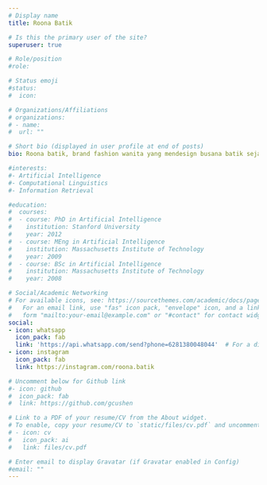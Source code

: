```yaml
---
# Display name
title: Roona Batik

# Is this the primary user of the site?
superuser: true

# Role/position
#role: 

# Status emoji
#status:
#  icon: 

# Organizations/Affiliations
# organizations:
# - name:  
#  url: ""

# Short bio (displayed in user profile at end of posts)
bio: Roona batik, brand fashion wanita yang mendesign busana batik sejak 2008. Koleksi Roona batik terbuat dari bahan dan teknik pembuatan berkualitas tinggi serta dirancang secara ekslusif. Tampil berkelas dalam setiap kesempatan dengan koleksi dari Roona Batik.

#interests:
#- Artificial Intelligence
#- Computational Linguistics
#- Information Retrieval

#education:
#  courses:
#  - course: PhD in Artificial Intelligence
#    institution: Stanford University
#    year: 2012
#  - course: MEng in Artificial Intelligence
#    institution: Massachusetts Institute of Technology
#    year: 2009
#  - course: BSc in Artificial Intelligence
#    institution: Massachusetts Institute of Technology
#    year: 2008

# Social/Academic Networking
# For available icons, see: https://sourcethemes.com/academic/docs/page-builder/#icons
#   For an email link, use "fas" icon pack, "envelope" icon, and a link in the
#   form "mailto:your-email@example.com" or "#contact" for contact widget.
social:
- icon: whatsapp
  icon_pack: fab
  link: 'https://api.whatsapp.com/send?phone=6281380048044'  # For a direct email link, use "mailto:test@example.org".
- icon: instagram
  icon_pack: fab
  link: https://instagram.com/roona.batik

# Uncomment below for Github link
#- icon: github
#  icon_pack: fab
#  link: https://github.com/gcushen

# Link to a PDF of your resume/CV from the About widget.
# To enable, copy your resume/CV to `static/files/cv.pdf` and uncomment the lines below.
# - icon: cv
#   icon_pack: ai
#   link: files/cv.pdf

# Enter email to display Gravatar (if Gravatar enabled in Config)
#email: ""
---
```


 
